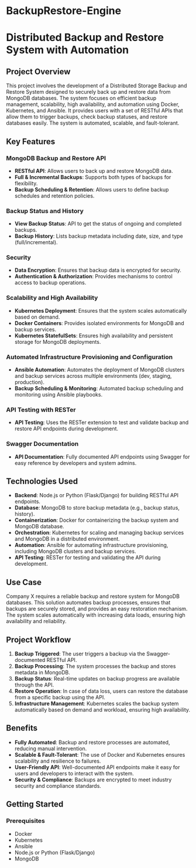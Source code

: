 # BackupRestore-Engine
# Distributed Backup and Restore System with Automation

## Project Overview

This project involves the development of a Distributed Storage Backup and Restore System designed to securely back up and restore data from MongoDB databases. The system focuses on efficient backup management, scalability, high availability, and automation using Docker, Kubernetes, and Ansible. It provides users with a set of RESTful APIs that allow them to trigger backups, check backup statuses, and restore databases easily. The system is automated, scalable, and fault-tolerant.

## Key Features

### MongoDB Backup and Restore API
- **RESTful API**: Allows users to back up and restore MongoDB data.
- **Full & Incremental Backups**: Supports both types of backups for flexibility.
- **Backup Scheduling & Retention**: Allows users to define backup schedules and retention policies.

### Backup Status and History
- **View Backup Status**: API to get the status of ongoing and completed backups.
- **Backup History**: Lists backup metadata including date, size, and type (full/incremental).

### Security
- **Data Encryption**: Ensures that backup data is encrypted for security.
- **Authentication & Authorization**: Provides mechanisms to control access to backup operations.

### Scalability and High Availability
- **Kubernetes Deployment**: Ensures that the system scales automatically based on demand.
- **Docker Containers**: Provides isolated environments for MongoDB and backup services.
- **Kubernetes StatefulSets**: Ensures high availability and persistent storage for MongoDB deployments.

### Automated Infrastructure Provisioning and Configuration
- **Ansible Automation**: Automates the deployment of MongoDB clusters and backup services across multiple environments (dev, staging, production).
- **Backup Scheduling & Monitoring**: Automated backup scheduling and monitoring using Ansible playbooks.

### API Testing with RESTer
- **API Testing**: Uses the RESTer extension to test and validate backup and restore API endpoints during development.

### Swagger Documentation
- **API Documentation**: Fully documented API endpoints using Swagger for easy reference by developers and system admins.

## Technologies Used

- **Backend**: Node.js or Python (Flask/Django) for building RESTful API endpoints.
- **Database**: MongoDB to store backup metadata (e.g., backup status, history).
- **Containerization**: Docker for containerizing the backup system and MongoDB database.
- **Orchestration**: Kubernetes for scaling and managing backup services and MongoDB in a distributed environment.
- **Automation**: Ansible for automating infrastructure provisioning, including MongoDB clusters and backup services.
- **API Testing**: RESTer for testing and validating the API during development.

## Use Case

Company X requires a reliable backup and restore system for MongoDB databases. This solution automates backup processes, ensures that backups are securely stored, and provides an easy restoration mechanism. The system scales automatically with increasing data loads, ensuring high availability and reliability.

## Project Workflow

1. **Backup Triggered**: The user triggers a backup via the Swagger-documented RESTful API.
2. **Backup Processing**: The system processes the backup and stores metadata in MongoDB.
3. **Backup Status**: Real-time updates on backup progress are available through the API.
4. **Restore Operation**: In case of data loss, users can restore the database from a specific backup using the API.
5. **Infrastructure Management**: Kubernetes scales the backup system automatically based on demand and workload, ensuring high availability.

## Benefits

- **Fully Automated**: Backup and restore processes are automated, reducing manual intervention.
- **Scalable & Fault-Tolerant**: The use of Docker and Kubernetes ensures scalability and resilience to failures.
- **User-Friendly API**: Well-documented API endpoints make it easy for users and developers to interact with the system.
- **Security & Compliance**: Backups are encrypted to meet industry security and compliance standards.

## Getting Started

### Prerequisites

- Docker
- Kubernetes
- Ansible
- Node.js or Python (Flask/Django)
- MongoDB

